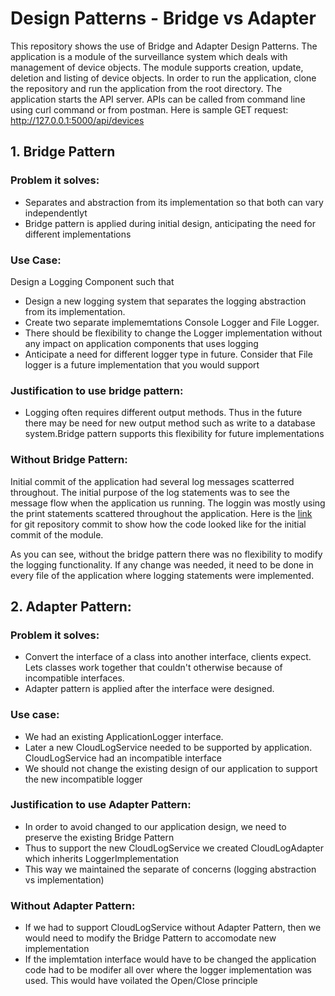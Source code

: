 # Design Patterns - Bridge vs Adapter
This repository shows the use of Bridge and Adapter Design Patterns. The application is a module of the surveillance system which deals with management of device objects. The module supports creation, update, deletion and listing of device objects. In order to run the application, clone the repository and run the application from the root directory. The application starts the API server. APIs can be called from command line using curl command or from postman. 
Here is sample GET request: 
http://127.0.0.1:5000/api/devices

## 1. Bridge Pattern

### Problem it solves:
- Separates and abstraction from its implementation so that both can vary independentlyt 
- Bridge pattern is applied during initial design, anticipating the need for different implementations

### Use Case: 
Design a Logging Component such that 
- Design a new logging system that separates the logging abstraction from its implementation. 
- Create two separate implememtations Console Logger and File Logger.
- There should be flexibility to change the Logger implementation without any impact on application components that uses logging
- Anticipate a need for different logger type in future. Consider that File logger is a future implementation that you would support

### Justification to use bridge pattern:
- Logging often requires different output methods. Thus in the future there may be need for new output method such as write to a database system.Bridge pattern supports this flexibility for future implementations  

### Without Bridge Pattern:
Initial commit of the application had several log messages scatterred throughout. The initial purpose of the log statements was to see the message flow when the application us running.  The loggin was mostly using the print statements scattered throughout the application. 
Here is the [link](https://github.com/yvinap/py-design-patterns/pull/1/commits/80b9930ce509ae3b05d5e5d7f11d68ed5c6d71a7) for git repository commit to show how the code looked like for the initial commit of the module. 

As you can see, without the bridge pattern there was no flexibility to modify the logging functionality. If any change was needed, it need to be done in every file of the application where logging statements were implemented.

## 2. Adapter Pattern:
### Problem it solves:
- Convert the interface of a class into another interface, clients expect. Lets classes work together that couldn't otherwise because of incompatible interfaces.
- Adapter pattern is applied after the interface were designed. 

### Use case:
- We had an existing ApplicationLogger interface. 
- Later a new CloudLogService needed to be supported by application. CloudLogService had an incompatible interface
- We should not change the existing design of our application to support the new incompatible logger

### Justification to use Adapter Pattern:
- In order to avoid changed to our application design, we need to preserve the existing Bridge Pattern
- Thus to support the new CloudLogService we created CloudLogAdapter which inherits LoggerImplementation
- This way we maintained the separate of concerns (logging abstraction vs implementation)

### Without Adapter Pattern:
- If we had to support CloudLogService without Adapter Pattern, then we would need to modify the Bridge Pattern to accomodate new implementation
- If the implemtation interface would have to be changed the application code had to be modifer all over where the logger implementation was used. This would have voilated the Open/Close principle
 

